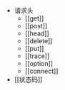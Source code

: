 - 请求头
	- [[get]]
	- [[post]]
	- [[head]]
	- [[delete]]
	- [[put]]
	- [[trace]]
	- [[option]]
	- [[connect]]
- [[状态码]]